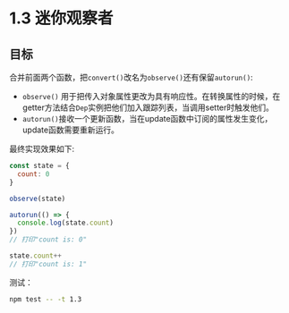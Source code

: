 # 1.3 迷你观察者

## 目标

合并前面两个函数，把`convert()`改名为`observe()`还有保留`autorun()`:

- `observe()` 用于把传入对象属性更改为具有响应性。在转换属性的时候，在getter方法结合`Dep`实例把他们加入跟踪列表，当调用setter时触发他们。
- `autorun()`接收一个更新函数，当在update函数中订阅的属性发生变化，update函数需要重新运行。

最终实现效果如下:

``` js
const state = {
  count: 0
}

observe(state)

autorun(() => {
  console.log(state.count)
})
// 打印"count is: 0"

state.count++
// 打印"count is: 1"
```

测试：

``` bash
npm test -- -t 1.3
```
